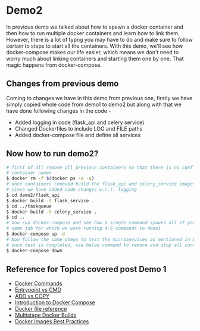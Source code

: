 # Demo2

In previous demo we talked about how to spawn a docker container and then how to run multiple docker containers and learn how to link them. However, there is a lot of typng you may have to do and make sure to follow certain to steps to start all the containers. With this demo, we'll see how docker-compose makes our life easier, which means we don't need to worry much about linking containers and starting them one by one. That magic happens from docker-compose.

## Changes from previous demo

Coming to changes we have in this demo from previous one, firstly we have simply copied whole code from demo1 to demo2 but along with that we have done following changes in the code -

- Added logging in code (flask_api and celery service)
- Changed Dockerfiles to include LOG and FILE paths
- Added docker-compose file and define all services

## Now how to run demo2?

```sh
# first of all remove all previous containers so that there is no conflict w.r.t using same
# container names
$ docker rm -f $(docker ps -a -q)
# once containers removed build the flask_api and celery_service images again
# since we have added code changes w.r.t. logging
$ cd demo2/flask_api
$ docker build -t flask_service .
$ cd ../taskqueue
$ docker build -t celery_service .
$ cd ..
# now run docker-compose and see how a single command spawns all of your containers and does the 
# same job for which we were running 4-5 commands in demo1
$ docker-compose up -d
# Now follow the same steps to test the microservices as mentioned in Demo1
# once test is completed, use below command to remove and stop all containers
$ docker-compose down
```

## Reference for Topics covered post Demo 1

- [Docker Commands](https://docs.docker.com/engine/reference/commandline/docker/)
- [Entrypoint vs CMD](https://www.learnitguide.net/2018/06/dockerfile-cmd-entrypoint-differences.html)
- [ADD vs COPY](https://nickjanetakis.com/blog/docker-tip-2-the-difference-between-copy-and-add-in-a-dockerile)
- [Introduction to Docker Compose](https://docs.docker.com/compose/)
- [Docker file reference](https://docs.docker.com/engine/reference/builder/)
- [Multistage Docker Builds](https://docs.docker.com/develop/develop-images/multistage-build/)
- [Docker Images Best Practices](https://www.youtube.com/watch?v=JofsaZ3H1qM)
